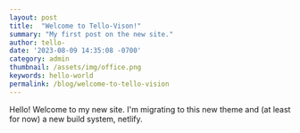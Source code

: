 ```yaml
---
layout: post
title:  "Welcome to Tello-Vison!"
summary: "My first post on the new site."
author: tello-
date: '2023-08-09 14:35:08 -0700'
category: admin
thumbnail: /assets/img/office.png
keywords: hello-world
permalink: /blog/welcome-to-tello-vision
---
```





<p>Hello! Welcome to my new site. I'm migrating to this new theme and (at least for now) a new build system, netlify. </p>


